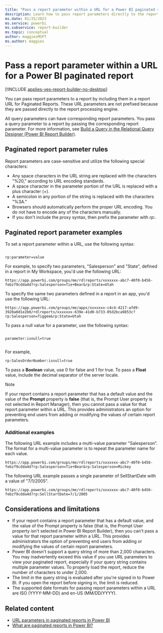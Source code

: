 ```yaml
---
title: "Pass a report parameter within a URL for a Power BI paginated report | Microsoft Docs"
description: Learn how to pass report parameters directly to the report processing engine by including them in a report URL for a Power BI paginated report.
ms.date: 01/25/2023
ms.service: powerbi
ms.subservice: report-builder
ms.topic: conceptual
author: maggiesMSFT
ms.author: maggies
---
```

# Pass a report parameter within a URL for a Power BI paginated report

[!INCLUDE [applies-yes-report-builder-no-desktop](../../includes/applies-yes-report-builder-no-desktop.md)]

You can pass report parameters to a report by including them in a report URL for Paginated Reports. These URL parameters are not prefixed because they are passed directly to the report processing engine.  

All query parameters can have corresponding report parameters. You pass a query parameter to a report by passing the corresponding report parameter. For more information, see [Build a Query in the Relational Query Designer &#40;Power BI Report Builder&#41;](/sql/reporting-services/report-data/build-a-query-in-the-relational-query-designer-report-builder-and-ssrs).

## Paginated report parameter rules

Report parameters are case-sensitive and utilize the following special characters:  
 
- Any space characters in the URL string are replaced with the characters "%20," according to URL encoding standards.  
- A space character in the parameter portion of the URL is replaced with a plus character (+).  
- A semicolon in any portion of the string is replaced with the characters "%3A."  
- Browsers should automatically perform the proper URL encoding. You do not have to encode any of the characters manually. 
- If you don't include the proxy syntax, then prefix the parameter with *rp:*.  

## Paginated report parameter examples

To set a report parameter within a URL, use the following syntax:  
  
```  
  
rp:parameter=value  
```  
  
 For example, to specify two parameters, "Salesperson" and "State", defined in a report in My Workspace, you'd use the following URL:  
  
```  
https://app.powerbi.com/groups/me/rdlreports/xxxxxxx-abc7-40f0-b456-febzf9cdda4d?rp:Salesperson=Tie+Bear&rp:State=Utah 
```  
  
To specify the same two parameters defined in a report in an app, you'd use the following URL:  
  
```  
https://app.powerbi.com/groups/me/apps/xxxxxxx-c4c4-4217-afd9-3920a0d1e2b0/rdlreports/xxxxxxx-639e-41d0-b733-05d2bca9853c?rp:Salesperson=Tiggee&rp:State=Utah 
```  
  
 To pass a null value for a parameter, use the following syntax: 
  
```  
  
parameter:isnull=true  
  
```  
  
 For example,  
  
```  
rp:SalesOrderNumber:isnull=true 
```  
  
 To pass a **Boolean** value, use 0 for false and 1 for true. To pass a **Float** value, include the decimal separator of the server locale.
  
> [!NOTE]  
>  If your report contains a report parameter that has a default value and the value of the **Prompt** property is **false** (that is, the Prompt User property is not selected in Report Manager), then you cannot pass a value for that report parameter within a URL. This provides administrators an option for preventing end users from adding or modifying the values of certain report parameters.  
  
###  <a name="bkmk_examples"></a> Additional examples  
The following URL example includes a multi-value parameter "Salesperson”. The format for a multi-value parameter is to repeat the parameter name for each value.

  
```  
https://app.powerbi.com/groups/me/rdlreports/xxxxxxx-abc7-40f0-b456-febzf9cdda4d?rp:Salesperson=Tie+Bear&rp:Salesperson=Mickey
```  
  
The following URL example passes a single parameter of SellStartDate with a value of "7/1/2005".  
  
```  
https://app.powerbi.com/groups/me/rdlreports/xxxxxxx-abc7-40f0-b456-febzf9cdda4d?rp:SellStartDate=7/1/2005
```  
  
## Considerations and limitations
  
- If your report contains a report parameter that has a default value, and the value of the Prompt property is false (that is, the Prompt User property isn't selected in Power BI Report Builder), then you can't pass a value for that report parameter within a URL. This provides administrators the option of preventing end users from adding or modifying the values of certain report parameters.
- Power BI doesn't support a query string of more than 2,000 characters. You may inadvertently exceed this value if you use URL parameters to view your paginated report, especially if your query string contains multiple parameter values. To properly load the report, reduce the number of characters to under 2,000.
- The limit in the query string is evaluated after you're signed in to Power BI. If you open the report before signing in, the limit is reduced.
- The supported date formats for passing report parameters within a URL are ISO (YYYY-MM-DD) and en-US (MM/DD/YYYY).
  
## Related content

- [URL parameters in paginated reports in Power BI](../report-builder-url-parameters.md)
- [What are paginated reports in Power BI?](../paginated-reports-report-builder-power-bi.md)
